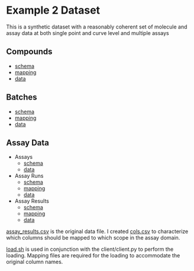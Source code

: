 # Example 2 Dataset #

This is a synthetic dataset with a reasonably coherent set of molecule and assay data at both single point and curve level and multiple assays

## Compounds ##

- [schema](compounds_schema.json)
- [mapping](compounds_mapping.json)
- [data](compounds.csv)

## Batches ##

- [schema](batches_schema.json)
- [mapping](batches_mapping.json)
- [data](batches.csv)

## Assay Data ##

- Assays
  - [schema](assay_types_schema.json)
  - [data](./assays.json)
- Assay Runs
  - [schema](assay_runs_schema.json)
  - [mapping](assay_runs_mapping.json)
  - [data](assay_runs.csv)
- Assay Results
  - [schema](./assay_results_schema.json)
  - [mapping](./assay_results_mapping.json)
  - [data](./assay_results.csv)

[assay_results.csv](assay_results.csv) is the original data file.  I created [cols.csv](./cols.csv) to characterize which columns should be mapped to which scope in the assay domain. 

[load.sh](load.csv) is used in conjunction with the client/client.py to perform the loading.  Mapping files are required for the loading to accommodate the original column names.

